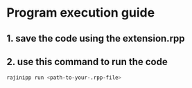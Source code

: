 # Program execution guide

## 1. save the code using the extension.rpp

## 2.  use this command to run the code

```sh
rajinipp run <path-to-your-.rpp-file>
```
